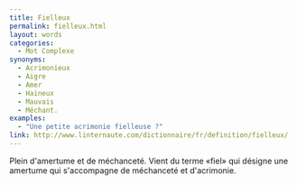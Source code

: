 ```yaml
---
title: Fielleux
permalink: fielleux.html
layout: words
categories:
  - Mot Complexe
synonyms:
  - Acrimonieux
  - Aigre
  - Amer
  - Haineux
  - Mauvais
  - Méchant.
examples:
  - "Une petite acrimonie fielleuse ?"
link: http://www.linternaute.com/dictionnaire/fr/definition/fielleux/
---
```


Plein d'amertume et de méchanceté.
Vient du terme «fiel» qui désigne une amertume qui s'accompagne de méchanceté et d'acrimonie.
